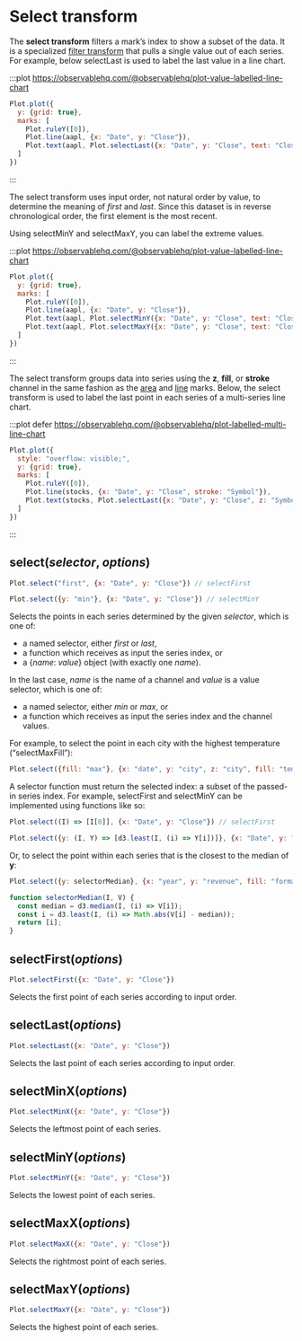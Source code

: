 <script setup>

import * as Plot from "@observablehq/plot";
import * as d3 from "d3";
import {shallowRef, onMounted} from "vue";
import aapl from "../data/aapl.ts";

const stocks = shallowRef([]);

onMounted(() => {
  Promise.all([
    d3.csv("../data/amzn.csv", d3.autoType),
    d3.csv("../data/goog.csv", d3.autoType),
    d3.csv("../data/ibm.csv", d3.autoType)
  ]).then((datas) => {
    stocks.value = d3.zip(["AAPL", "AMZN", "GOOG", "IBM"], [aapl].concat(datas)).flatMap(([Symbol, data]) => data.map(d => ({Symbol, ...d})));
  });
});

</script>

# Select transform

The **select transform** filters a mark’s index to show a subset of the data. It is a specialized [filter transform](./filter.md) that pulls a single value out of each series. For example, below selectLast is used to label the last value in a line chart.

:::plot https://observablehq.com/@observablehq/plot-value-labelled-line-chart
```js
Plot.plot({
  y: {grid: true},
  marks: [
    Plot.ruleY([0]),
    Plot.line(aapl, {x: "Date", y: "Close"}),
    Plot.text(aapl, Plot.selectLast({x: "Date", y: "Close", text: "Close", frameAnchor: "bottom", dy: -6}))
  ]
})
```
:::

The select transform uses input order, not natural order by value, to determine the meaning of *first* and *last*. Since this dataset is in reverse chronological order, the first element is the most recent.

Using selectMinY and selectMaxY, you can label the extreme values.

:::plot https://observablehq.com/@observablehq/plot-value-labelled-line-chart
```js
Plot.plot({
  y: {grid: true},
  marks: [
    Plot.ruleY([0]),
    Plot.line(aapl, {x: "Date", y: "Close"}),
    Plot.text(aapl, Plot.selectMinY({x: "Date", y: "Close", text: "Close", frameAnchor: "top", dy: 6})),
    Plot.text(aapl, Plot.selectMaxY({x: "Date", y: "Close", text: "Close", frameAnchor: "bottom", dy: -6}))
  ]
})
```
:::

The select transform groups data into series using the **z**, **fill**, or **stroke** channel in the same fashion as the [area](../marks/area.md) and [line](../marks/line.md) marks. Below, the select transform is used to label the last point in each series of a multi-series line chart.

:::plot defer https://observablehq.com/@observablehq/plot-labelled-multi-line-chart
```js
Plot.plot({
  style: "overflow: visible;",
  y: {grid: true},
  marks: [
    Plot.ruleY([0]),
    Plot.line(stocks, {x: "Date", y: "Close", stroke: "Symbol"}),
    Plot.text(stocks, Plot.selectLast({x: "Date", y: "Close", z: "Symbol", text: "Symbol", textAnchor: "start", dx: 3}))
  ]
})
```
:::

## select(*selector*, *options*)

```js
Plot.select("first", {x: "Date", y: "Close"}) // selectFirst
```
```js
Plot.select({y: "min"}, {x: "Date", y: "Close"}) // selectMinY
```

Selects the points in each series determined by the given *selector*, which is one of:

- a named selector, either *first* or *last*,
- a function which receives as input the series index, or
- a {*name*: *value*} object (with exactly one *name*).

In the last case, *name* is the name of a channel and *value* is a value selector, which is one of:

- a named selector, either *min* or *max*, or
- a function which receives as input the series index and the channel values.

For example, to select the point in each city with the highest temperature (“selectMaxFill”):

```js
Plot.select({fill: "max"}, {x: "date", y: "city", z: "city", fill: "temperature"})
```

A selector function must return the selected index: a subset of the passed-in series index. For example, selectFirst and selectMinY can be implemented using functions like so:

```js
Plot.select((I) => [I[0]], {x: "Date", y: "Close"}) // selectFirst
```
```js
Plot.select({y: (I, Y) => [d3.least(I, (i) => Y[i])]}, {x: "Date", y: "Close"}) // selectMinY
```

Or, to select the point within each series that is the closest to the median of **y**:

```js
Plot.select({y: selectorMedian}, {x: "year", y: "revenue", fill: "format"})
```

```js
function selectorMedian(I, V) {
  const median = d3.median(I, (i) => V[i]);
  const i = d3.least(I, (i) => Math.abs(V[i] - median));
  return [i];
}
```

## selectFirst(*options*)

```js
Plot.selectFirst({x: "Date", y: "Close"})
```

Selects the first point of each series according to input order.

## selectLast(*options*)

```js
Plot.selectLast({x: "Date", y: "Close"})
```

Selects the last point of each series according to input order.

## selectMinX(*options*)

```js
Plot.selectMinX({x: "Date", y: "Close"})
```

Selects the leftmost point of each series.

## selectMinY(*options*)

```js
Plot.selectMinY({x: "Date", y: "Close"})
```

Selects the lowest point of each series.

## selectMaxX(*options*)

```js
Plot.selectMaxX({x: "Date", y: "Close"})
```

Selects the rightmost point of each series.

## selectMaxY(*options*)

```js
Plot.selectMaxY({x: "Date", y: "Close"})
```

Selects the highest point of each series.
